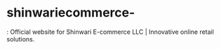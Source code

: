 # shinwariecommerce-
: Official website for Shinwari E-commerce LLC | Innovative online retail solutions.
